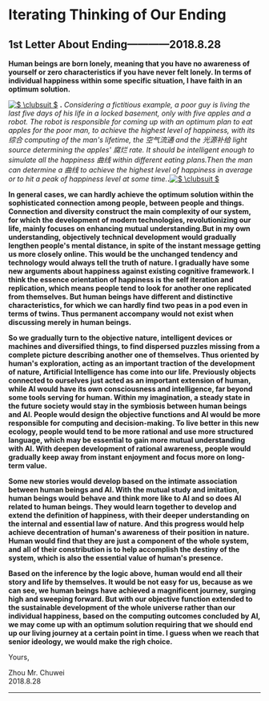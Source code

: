 # Iterating Thinking of Our Ending           
      
                
             
             
## 1st Letter About Ending————2018.8.28            
          
          
**Human beings are born lonely, meaning that you have no awareness of yourself or zero characteristics if you have never felt lonely. In terms of individual happiness within some specific situation, I have faith in an optimum solution.**          
       
       
<a href="https://www.codecogs.com/eqnedit.php?latex=$&space;\clubsuit&space;$" target="_blank"><img src="https://latex.codecogs.com/gif.latex?$&space;\clubsuit&space;$" title="$ \clubsuit $" /></a> **.** _Considering a fictitious example, a poor guy is living the last five days of his life in a locked basement, only with five apples and a robot. The robot is responsible for coming up with an optimum plan to eat apples for the poor man, to achieve the highest level of happiness, with its 综合 computing of the man's lifetime, the 空气流通 and the 光源补给 light source determining the apples' 腐烂 rate. It should be intelligent enough to simulate all the happiness 曲线 within different eating plans.Then the man can determine a 曲线 to achieve the highest level of happiness in average or to hit a peak of happiness level at some time._**.**<a href="https://www.codecogs.com/eqnedit.php?latex=$&space;\clubsuit&space;$" target="_blank"><img src="https://latex.codecogs.com/gif.latex?$&space;\clubsuit&space;$" title="$ \clubsuit $" /></a>             
        
        
**In general cases, we can hardly achieve the optimum solution within the sophisticated connection among people, between people and things. Connection and diversity construct the main complexity of our system, for which the development of modern technologies, revolutionizing our life, mainly focuses on enhancing mutual understanding.But in my own understanding, objectively technical development would gradually lengthen people's mental distance, in spite of the instant message getting us more closely online. This would be the unchanged tendency and technology would always tell the truth of nature. I gradually have some new arguments about happiness against existing cognitive framework. I think the essence orientation of happiness is the self iteration and replication, which means people tend to look for another one replicated from themselves. But human beings have different and distinctive characteristics, for which we can hardly find two peas in a pod even in terms of twins. Thus permanent accompany would not exist when discussing merely in human beings.**          
          
**So we gradually turn to the objective nature, intelligent devices or machines and diversified things, to find dispersed puzzles missing from a complete picture describing another one of themselves. Thus oriented by human's exploration, acting as an important traction of the development of nature, Artificial Intelligence has come into our life. Previously objects connected to ourselves just acted as an important extension of human, while AI would have its own consciousness and intelligence, far beyond some tools serving for human. Within my imagination, a steady state in the future society would stay in the symbiosis between human beings and AI. People would design the objective functions and AI would be more responsible for computing and decision-making. To live better in this new ecology, people would tend to be more rational and use more structured language, which may be essential to gain more mutual understanding with AI. With deepen development of rational awareness, people would gradually keep away from instant enjoyment and focus more on long-term value.**       
         
**Some new stories would develop based on the intimate association between human beings and AI. With the mutual study and imitation, human beings would behave and think more like to AI and so does AI related to human beings. They would learn together to develop and extend the definition of happiness, with their deeper understanding on the internal and essential law of nature. And this progress would help achieve decentration of human's awareness of their position in nature. Human would find that they are just a component of the whole system, and all of their constribution is to help accomplish the destiny of the system, which is also the essential value of human's presence.**               
           
**Based on the inference by the logic above, human would end all their story and life by themselves. It would be not easy for us, because as we can see, we human beings have achieved a magnificent journey, surging high and sweeping forward. But with our objective function extended to the sustainable development of the whole universe rather than our individual happiness, based on the computing outcomes concluded by AI, we may come up with an optimum solution requiring that we should end up our living journey at a certain point in time. I guess when we reach that senior ideology, we would make the righ choice.**            
         
          
Yours,         

Zhou Mr. Chuwei           
2018.8.28            
****

          
          

